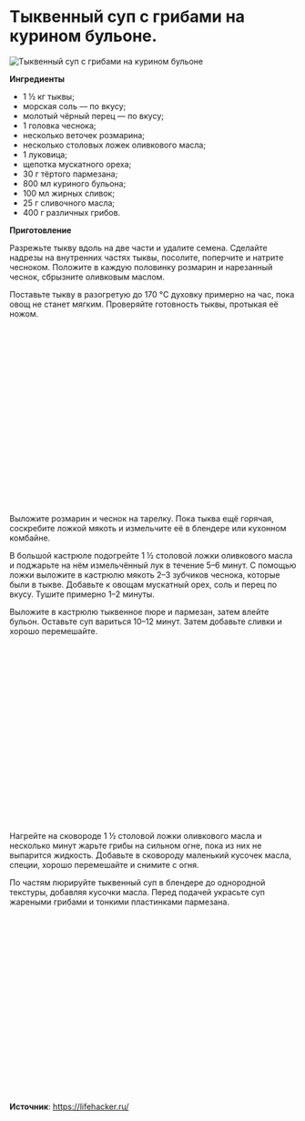 # Тыквенный суп с грибами на курином бульоне.

![Тыквенный суп с грибами на курином бульоне](/images/Kulinar/Soup/pumplin-soup.jpg 'Тыквенный суп с грибами на курином бульоне')

**Ингредиенты**

- 1 ½ кг тыквы;
- морская соль — по вкусу;
- молотый чёрный перец — по вкусу;
- 1 головка чеснока;
- несколько веточек розмарина;
- несколько столовых ложек оливкового масла;
- 1 луковица;
- щепотка мускатного ореха;
- 30 г тёртого пармезана;
- 800 мл куриного бульона;
- 100 мл жирных сливок;
- 25 г сливочного масла;
- 400 г различных грибов.

**Приготовление**

Разрежьте тыкву вдоль на две части и удалите семена. Сделайте надрезы на внутренних частях тыквы, посолите, поперчите и натрите чесноком. Положите в каждую половинку розмарин и нарезанный чеснок, сбрызните оливковым маслом.

Поставьте тыкву в разогретую до 170 °C духовку примерно на час, пока овощ не станет мягким. Проверяйте готовность тыквы, протыкая её ножом.

<div class="youtube" id="k_b0ILTi4y4" style="width: 560px; height: 315px;"></div>

Выложите розмарин и чеснок на тарелку. Пока тыква ещё горячая, соскребите ложкой мякоть и измельчите её в блендере или кухонном комбайне.

В большой кастрюле подогрейте 1 ½ столовой ложки оливкового масла и поджарьте на нём измельчённый лук в течение 5–6 минут. С помощью ложки выложите в кастрюлю мякоть 2–3 зубчиков чеснока, которые были в тыкве. Добавьте к овощам мускатный орех, соль и перец по вкусу. Тушите примерно 1–2 минуты.

Выложите в кастрюлю тыквенное пюре и пармезан, затем влейте бульон. Оставьте суп вариться 10–12 минут. Затем добавьте сливки и хорошо перемешайте.

<div class="youtube" id="55XCnnEf9Ww" style="width: 560px; height: 315px;"></div>

Нагрейте на сковороде 1 ½ столовой ложки оливкового масла и несколько минут жарьте грибы на сильном огне, пока из них не выпарится жидкость. Добавьте в сковороду маленький кусочек масла, специи, хорошо перемешайте и снимите с огня.

По частям пюрируйте тыквенный суп в блендере до однородной текстуры, добавляя кусочки масла. Перед подачей украсьте суп жареными грибами и тонкими пластинками пармезана.

<div class="youtube" id="QBWZxNkLkHI" style="width: 560px; height: 315px;"></div>

**Источник**: https://lifehacker.ru/
